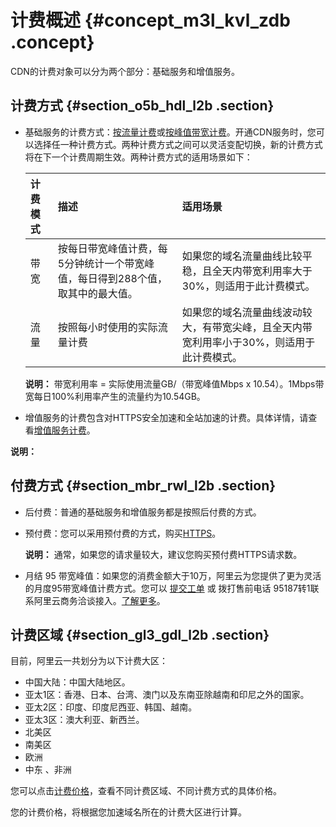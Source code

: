 # 计费概述 {#concept_m3l_kvl_zdb .concept}

CDN的计费对象可以分为两个部分：基础服务和增值服务。

## 计费方式 {#section_o5b_hdl_l2b .section}

-   基础服务的计费方式：[按流量计费](intl.zh-CN/产品定价/计费方式/按流量计费.md#)或[按峰值带宽计费](intl.zh-CN/产品定价/计费方式/按带宽计费.md#)。开通CDN服务时，您可以选择任一种计费方式。两种计费方式之间可以灵活变配切换，新的计费方式将在下一个计费周期生效。两种计费方式的适用场景如下：

    |计费模式|描述|适用场景|
    |:---|:-|:---|
    |带宽|按每日带宽峰值计费，每5分钟统计一个带宽峰值，每日得到288个值，取其中的最大值。|如果您的域名流量曲线比较平稳，且全天内带宽利用率大于30%，则适用于此计费模式。|
    |流量|按照每小时使用的实际流量计费|如果您的域名流量曲线波动较大，有带宽尖峰，且全天内带宽利用率小于30%，则适用于此计费模式。|

    **说明：** 带宽利用率 = 实际使用流量GB/（带宽峰值Mbps x 10.54）。1Mbps带宽每日100%利用率产生的流量约为10.54GB。

-   增值服务的计费包含对HTTPS安全加速和全站加速的计费。具体详情，请查看[增值服务计费](intl.zh-CN/产品定价/计费方式/增值服务计费.md#)。

**说明：** 

## 付费方式 {#section_mbr_rwl_l2b .section}

-   后付费：普通的基础服务和增值服务都是按照后付费的方式。
-   预付费：您可以采用预付费的方式，购买[HTTPS](intl.zh-CN/产品定价/计费方式/预付费HTTPS.md#)。

    **说明：** 通常，如果您的请求量较大，建议您购买预付费HTTPS请求数。

-   月结 95 带宽峰值：如果您的消费金额大于10万，阿里云为您提供了更为灵活的月度95带宽峰值计费方式。您可以 [提交工单](https://workorder.console.aliyun.com/console.htm#/ticket/add?productCode=cdn&commonQuestionId=475&isSmart=true) 或 拨打售前电话 95187转1联系阿里云商务洽谈接入。[了解更多](https://help.aliyun.com/knowledge_detail/44313.html)。

## 计费区域 {#section_gl3_gdl_l2b .section}

目前，阿里云一共划分为以下计费大区：

-   中国大陆：中国大陆地区。
-   亚太1区：香港、日本、台湾、澳门以及东南亚除越南和印尼之外的国家。
-   亚太2区：印度、印度尼西亚、韩国、越南。
-   亚太3区：澳大利亚、新西兰。
-   北美区
-   南美区
-   欧洲
-   中东 、非洲

您可以点击[计费价格](https://www.alibabacloud.com/product/cdn/pricing)，查看不同计费区域、不同计费方式的具体价格。

您的计费价格，将根据您加速域名所在的计费大区进行计算。

